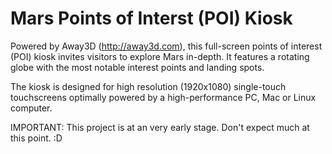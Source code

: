 Mars Points of Interst (POI) Kiosk
==============

Powered by Away3D (http://away3d.com), this full-screen points of interest (POI) kiosk invites visitors to explore Mars in-depth. It features a rotating globe with the most notable interest points and landing spots. 

The kiosk is designed for high resolution (1920x1080) single-touch touchscreens optimally powered by a high-performance PC, Mac or Linux computer.

IMPORTANT: This project is at an very early stage. Don't expect much at this point. :D
